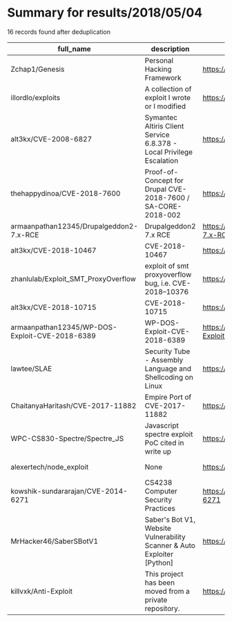 
# Summary for results/2018/05/04
    
16 records found after deduplication

| full_name | description | html_url | matched_list | matched_count | pushed_at | size | stargazers_count | language | forks_count |
|------------------------------------------------|-------------------------------------------------------------------------|-------------------------------------------------------------------|----------------------|-----------------|---------------------------|--------|--------------------|------------|---------------|
| Zchap1/Genesis | Personal Hacking Framework | https://github.com/Zchap1/Genesis | ['exploit'] | 1 | 2018-05-04 21:54:44+00:00 | 871 | 4 | Python | 3 |
| illordlo/exploits | A collection of exploit I wrote or I modified | https://github.com/illordlo/exploits | ['exploit'] | 1 | 2018-05-04 22:15:08+00:00 | 8 | 6 | Python | 4 |
| alt3kx/CVE-2008-6827 | Symantec Altiris Client Service 6.8.378 - Local Privilege Escalation | https://github.com/alt3kx/CVE-2008-6827 | ['cve-2'] | 1 | 2018-05-04 02:30:54+00:00 | 25 | 0 | | 0 |
| thehappydinoa/CVE-2018-7600 | Proof-of-Concept for Drupal CVE-2018-7600 / SA-CORE-2018-002 | https://github.com/thehappydinoa/CVE-2018-7600 | ['cve-2'] | 1 | 2018-05-04 00:53:24+00:00 | 41 | 6 | Python | 0 |
| armaanpathan12345/Drupalgeddon2-7.x-RCE | Drupalgeddon2 7.x RCE | https://github.com/armaanpathan12345/Drupalgeddon2-7.x-RCE | ['rce'] | 1 | 2018-05-04 04:59:49+00:00 | 8 | 1 | Python | 0 |
| alt3kx/CVE-2018-10467 | CVE-2018-10467 | https://github.com/alt3kx/CVE-2018-10467 | ['cve-2'] | 1 | 2018-05-04 02:01:37+00:00 | 9 | 1 | | 0 |
| zhanlulab/Exploit_SMT_ProxyOverflow | exploit of smt proxyoverflow bug, i.e. CVE-2018–10376 | https://github.com/zhanlulab/Exploit_SMT_ProxyOverflow | ['exploit'] | 1 | 2018-05-04 08:16:42+00:00 | 646 | 10 | Python | 3 |
| alt3kx/CVE-2018-10715 | CVE-2018-10715 | https://github.com/alt3kx/CVE-2018-10715 | ['cve-2'] | 1 | 2018-05-04 02:17:30+00:00 | 9 | 1 | | 0 |
| armaanpathan12345/WP-DOS-Exploit-CVE-2018-6389 | WP-DOS-Exploit-CVE-2018-6389 | https://github.com/armaanpathan12345/WP-DOS-Exploit-CVE-2018-6389 | ['cve-2', 'exploit'] | 2 | 2018-05-04 05:19:29+00:00 | 4 | 0 | Python | 2 |
| lawtee/SLAE | Security Tube - Assembly Language and Shellcoding on Linux | https://github.com/lawtee/SLAE | ['shellcode'] | 1 | 2018-05-04 08:51:32+00:00 | 0 | 0 | nan | 0 |
| ChaitanyaHaritash/CVE-2017-11882 | Empire Port of CVE-2017-11882 | https://github.com/ChaitanyaHaritash/CVE-2017-11882 | ['cve-2'] | 1 | 2018-05-04 17:53:27+00:00 | 2 | 2 | | 1 |
| WPC-CS830-Spectre/Spectre_JS | Javascript spectre exploit PoC cited in write up | https://github.com/WPC-CS830-Spectre/Spectre_JS | ['exploit'] | 1 | 2018-05-04 20:48:54+00:00 | 3 | 0 | JavaScript | 0 |
| alexertech/node_exploit | None | https://github.com/alexertech/node_exploit | ['exploit'] | 1 | 2018-05-04 23:21:20+00:00 | 545 | 0 | Python | 0 |
| kowshik-sundararajan/CVE-2014-6271 | CS4238 Computer Security Practices | https://github.com/kowshik-sundararajan/CVE-2014-6271 | ['cve-2'] | 1 | 2018-05-04 07:16:13+00:00 | 6 | 0 | Shell | 0 |
| MrHacker46/SaberSBotV1 | Saber's Bot V1, Website Vulnerability Scanner & Auto Exploiter [Python] | https://github.com/MrHacker46/SaberSBotV1 | ['exploit'] | 1 | 2018-05-04 15:03:07+00:00 | 148 | 3 | Python | 3 |
| killvxk/Anti-Exploit | This project has been moved from a private repository. | https://github.com/killvxk/Anti-Exploit | ['exploit'] | 1 | 2018-05-04 05:23:54+00:00 | 69720 | 9 | C | 8 |
